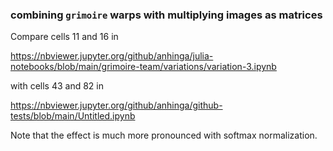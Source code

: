 ### combining `grimoire` warps with multiplying images as matrices

Compare cells 11 and 16 in

https://nbviewer.jupyter.org/github/anhinga/julia-notebooks/blob/main/grimoire-team/variations/variation-3.ipynb

with cells 43 and 82 in

https://nbviewer.jupyter.org/github/anhinga/github-tests/blob/main/Untitled.ipynb

Note that the effect is much more pronounced with softmax normalization.
